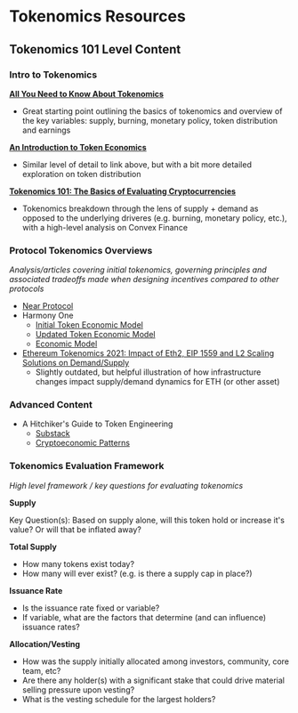 # Tokenomics Resources

## Tokenomics 101 Level Content

### Intro to Tokenomics
**[All You Need to Know About Tokenomics](https://medium.com/coinmonks/all-you-need-to-know-about-tokenomics-39642fe11d02)**
- Great starting point outlining the basics of tokenomics and overview of the key variables: supply, burning, monetary policy, token distribution and earnings

**[An Introduction to Token Economics](https://alexbeckett.medium.com/an-introduction-to-token-economics-tokenomics-c6eb9211778f)**
- Similar level of detail to link above, but with a bit more detailed exploration on token distribution

**[Tokenomics 101: The Basics of Evaluating Cryptocurrencies](https://every.to/almanack/tokenomics-101)**
- Tokenomics breakdown through the lens of supply + demand as opposed to the underlying driveres (e.g. burning, monetary policy, etc.), with a high-level analysis on Convex Finance

### Protocol Tokenomics Overviews
_Analysis/articles covering initial tokenomics, governing principles and associated tradeoffs made when designing incentives compared to other protocols_

- [Near Protocol](https://near.org/blog/near-protocol-economics/)
- Harmony One
  - [Initial Token Economic Model](https://blog.harmony.one/harmony-token-economic-model/)
  - [Updated Token Economic Model](https://blog.harmony.one/harmonys-new-tokenomics/)
  - [Economic Model](https://docs.google.com/spreadsheets/d/1bcABBb47X8jOAQC-Dno9A9HFtLf8vlRp70P9xVqjhG4/edit#gid=1322834538)
- [Ethereum Tokenomics 2021: Impact of Eth2, EIP 1559 and L2 Scaling Solutions on Demand/Supply](https://hackernoon.com/ethereum-tokenomics-2021-impact-of-eth2-eip-1559-and-l2-scaling-solutions-on-demandsupply-gx5034tw)
  - Slightly outdated, but helpful illustration of how infrastructure changes impact supply/demand dynamics for ETH (or other asset)

### Advanced Content
- A Hitchiker's Guide to Token Engineering
  - [Substack](https://ahitchhikers.substack.com/)
  - [Cryptoeconomic Patterns](https://docs.google.com/presentation/d/1j4aNHhpaxUJjJ-DmnG2DC_zCGDc65oq-ND7zHNrmeKk/edit#slide=id.p)

### Tokenomics Evaluation Framework
_High level framework / key questions for evaluating tokenomics_

**Supply**

Key Question(s): Based on supply alone, will this token hold or increase it's value? Or will that be inflated away?

**Total Supply**
- How many tokens exist today?
- How many will ever exist? (e.g. is there a supply cap in place?)

**Issuance Rate**
- Is the issuance rate fixed or variable?
- If variable, what are the factors that determine (and can influence) issuance rates?

**Allocation/Vesting**
- How was the supply initially allocated among investors, community, core team, etc?
- Are there any holder(s) with a significant stake that could drive material selling pressure upon vesting?
- What is the vesting schedule for the largest holders?
